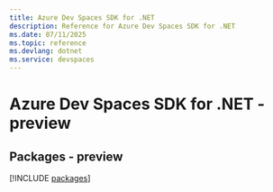 ```yaml
---
title: Azure Dev Spaces SDK for .NET
description: Reference for Azure Dev Spaces SDK for .NET
ms.date: 07/11/2025
ms.topic: reference
ms.devlang: dotnet
ms.service: devspaces
---
```

# Azure Dev Spaces SDK for .NET - preview
## Packages - preview
[!INCLUDE [packages](dev-spaces-index.md)]
